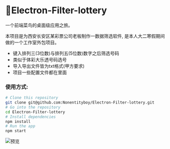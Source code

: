 ﻿# :bus:Electron-Filter-lottery

一个前端菜鸟的桌面级应用之旅。

本项目是为西安长安区某彩票公司老板制作一数据筛选软件, 是本人大二寒假期间做的一个工作室外包项目。

* 键入排列三(3位数)与排列五(5位数)数字之后筛选号码
* 类似于体彩大乐透号码选号
* 导入导出文件皆为txt格式(甲方要求)
* 项目一些配置文件都在里面

### 使用方式:

```bash
# Clone this repository
git clone git@github.com:Nonentityboy/Electron-Filter-lottery.git
# Go into the repository
cd Electron-Filter-lottery
# Install dependencies
npm install
# Run the app
npm start
```

![预览](https://user-gold-cdn.xitu.io/2020/1/20/16fc330013e400a6?w=784&h=591&f=png&s=28309)
